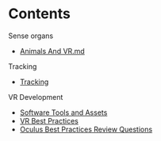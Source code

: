 
# Contents

Sense organs
* [Animals And VR.md](./Animals-And-VR.md)

Tracking
* [Tracking](./Tracking.md)

VR Development
* [Software Tools and Assets](./Software-Tools-Assets.md)
* [VR Best Practices](./VR-Best-Practices.md)
* [Oculus Best Practices Review Questions](./Oculus-Best-Practices-Review-Questions.md)
